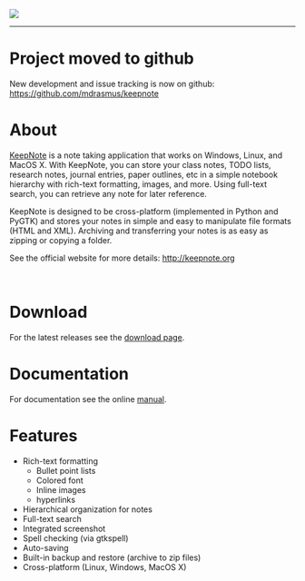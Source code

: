 [![](http://keepnote.org/keepnote/images/keepnote-logo.png)](http://keepnote.org/keepnote)


---


# Project moved to github #

New development and issue tracking is now on github: https://github.com/mdrasmus/keepnote

# About #

[KeepNote](http://keepnote.org) is a note taking application that works on Windows, Linux, and MacOS X. With KeepNote, you can store your class notes, TODO lists, research notes, journal entries, paper outlines, etc in a simple notebook hierarchy with rich-text formatting, images, and more. Using full-text search, you can retrieve any note for later reference.

KeepNote is designed to be cross-platform (implemented in Python and PyGTK) and stores your notes in simple and easy to manipulate file formats (HTML and XML). Archiving and transferring your notes is as easy as zipping or copying a folder.

See the official website for more details: http://keepnote.org

![![](http://keepnote.org/images/thumbs/screenshot2.png)](http://keepnote.org/images/screenshot2.png) ![![](http://keepnote.org/images/thumbs/screenshot3.png)](http://keepnote.org/images/screenshot3.png)

# Download #

For the latest releases see the [download page](http://keepnote.org/index.shtml#download).

# Documentation #

For documentation see the online [manual](http://keepnote.org/manual.shtml).

# Features #

  * Rich-text formatting
    * Bullet point lists
    * Colored font
    * Inline images
    * hyperlinks
  * Hierarchical organization for notes
  * Full-text search
  * Integrated screenshot
  * Spell checking (via gtkspell)
  * Auto-saving
  * Built-in backup and restore (archive to zip files)
  * Cross-platform (Linux, Windows, MacOS X)